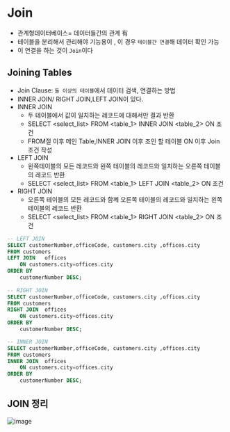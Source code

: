 # Join 
- 관계형데이터베이스= 데이터들간의 관계 有
- 테이블을 분리해서 관리해야 기능용이 , 이 경우 `테이블간 연결`해 데이터 확인 가능
- 이 연결을 하는 것이 `Join`이다

## Joining Tables
- Join Clause: `둘 이상의 테이블`에서 데이터 검색, 연결하는 방법
- INNER JOIN/  RIGHT JOIN,LEFT JOIN이 있다.
- INNER JOIN 
    - 두 테이블에서 값이 일치하는 레코드에 대해서만 결과 반환
    - SELECT <select_list> FROM <table_1> INNER JOIN <table_2> ON 조건
    - FROM절 이후 메인 Table,INNER JOIN 이후 조인 할 테이블 ON 이후 Join 조건 작성
- LEFT JOIN 
    - 왼쪽테이블의 모든 레코드와 왼쪽 테이블의 레코드와 일치하는 오른쪽 테이블의 레코드 반환
    - SELECT <select_list> FROM <table_1> LEFT JOIN <table_2> ON 조건
- RIGHT JOIN
    - 오른쪽 테이블의 모든 레코드와 함꼐  오른쪽 테이블의 레코드와 일치하는 왼쪽 테이블의 레코드 반환
    - SELECT <select_list> FROM <table_1> RIGHT JOIN <table_2> ON 조건

```sql
-- LEFT JOIN 
SELECT customerNumber,officeCode, customers.city ,offices.city
FROM customers
LEFT JOIN	offices
	ON customers.city=offices.city
ORDER BY
	customerNumber DESC;
    
-- RIGHT JOIN
SELECT customerNumber,officeCode, customers.city ,offices.city
FROM customers
RIGHT JOIN	offices
	ON customers.city=offices.city
ORDER BY
	customerNumber DESC;

-- INNER JOIN
SELECT customerNumber,officeCode, customers.city ,offices.city
FROM customers
INNER JOIN	offices
	ON customers.city=offices.city
ORDER BY
	customerNumber DESC; 
```
## JOIN 정리
![image](https://user-images.githubusercontent.com/118239192/218998485-bcacef8c-80dc-40a9-a1d5-07322df7af5b.png)
